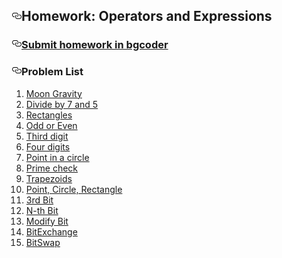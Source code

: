 <article class="markdown-body entry-content" itemprop="text"><h1><a id="user-content-homework-operators-and-expressions" class="anchor" href="#homework-operators-and-expressions" aria-hidden="true"><svg aria-hidden="true" class="octicon octicon-link" height="16" version="1.1" viewBox="0 0 16 16" width="16"><path fill-rule="evenodd" d="M4 9h1v1H4c-1.5 0-3-1.69-3-3.5S2.55 3 4 3h4c1.45 0 3 1.69 3 3.5 0 1.41-.91 2.72-2 3.25V8.59c.58-.45 1-1.27 1-2.09C10 5.22 8.98 4 8 4H4c-.98 0-2 1.22-2 2.5S3 9 4 9zm9-3h-1v1h1c1 0 2 1.22 2 2.5S13.98 12 13 12H9c-.98 0-2-1.22-2-2.5 0-.83.42-1.64 1-2.09V6.25c-1.09.53-2 1.84-2 3.25C6 11.31 7.55 13 9 13h4c1.45 0 3-1.69 3-3.5S14.5 6 13 6z"></path></svg></a>Homework: Operators and Expressions</h1>

<h3><a id="user-content-submit-homework-in-bgcoder" class="anchor" href="#submit-homework-in-bgcoder" aria-hidden="true"><svg aria-hidden="true" class="octicon octicon-link" height="16" version="1.1" viewBox="0 0 16 16" width="16"><path fill-rule="evenodd" d="M4 9h1v1H4c-1.5 0-3-1.69-3-3.5S2.55 3 4 3h4c1.45 0 3 1.69 3 3.5 0 1.41-.91 2.72-2 3.25V8.59c.58-.45 1-1.27 1-2.09C10 5.22 8.98 4 8 4H4c-.98 0-2 1.22-2 2.5S3 9 4 9zm9-3h-1v1h1c1 0 2 1.22 2 2.5S13.98 12 13 12H9c-.98 0-2-1.22-2-2.5 0-.83.42-1.64 1-2.09V6.25c-1.09.53-2 1.84-2 3.25C6 11.31 7.55 13 9 13h4c1.45 0 3-1.69 3-3.5S14.5 6 13 6z"></path></svg></a><a href="http://bgcoder.com/Contests/310/CSharp-Fundamentals-03-Operators-and-Expressions">Submit homework in bgcoder</a></h3>

<h3><a id="user-content-problem-list" class="anchor" href="#problem-list" aria-hidden="true"><svg aria-hidden="true" class="octicon octicon-link" height="16" version="1.1" viewBox="0 0 16 16" width="16"><path fill-rule="evenodd" d="M4 9h1v1H4c-1.5 0-3-1.69-3-3.5S2.55 3 4 3h4c1.45 0 3 1.69 3 3.5 0 1.41-.91 2.72-2 3.25V8.59c.58-.45 1-1.27 1-2.09C10 5.22 8.98 4 8 4H4c-.98 0-2 1.22-2 2.5S3 9 4 9zm9-3h-1v1h1c1 0 2 1.22 2 2.5S13.98 12 13 12H9c-.98 0-2-1.22-2-2.5 0-.83.42-1.64 1-2.09V6.25c-1.09.53-2 1.84-2 3.25C6 11.31 7.55 13 9 13h4c1.45 0 3-1.69 3-3.5S14.5 6 13 6z"></path></svg></a>Problem List</h3>

<ol>
<li><a href="https://github.com/TelerikAcademy/CSharp-Part-1/blob/2016-March/Topics/03.%20Operators-and-Expressions/homework/02.%20Moon%20Gravity">Moon Gravity</a></li>
<li><a href="https://github.com/TelerikAcademy/CSharp-Part-1/blob/2016-March/Topics/03.%20Operators-and-Expressions/homework/03.%20Divide%20by%207%20and%205">Divide by 7 and 5</a></li>
<li><a href="https://github.com/TelerikAcademy/CSharp-Part-1/blob/2016-March/Topics/03.%20Operators-and-Expressions/homework/04.%20Rectangles">Rectangles</a></li>
<li><a href="https://github.com/TelerikAcademy/CSharp-Part-1/blob/2016-March/Topics/03.%20Operators-and-Expressions/homework/01.%20Odd%20or%20Even">Odd or Even</a></li>
<li><a href="https://github.com/TelerikAcademy/CSharp-Part-1/blob/2016-March/Topics/03.%20Operators-and-Expressions/homework/05.%20Third%20digit">Third digit</a></li>
<li><a href="https://github.com/TelerikAcademy/CSharp-Part-1/blob/2016-March/Topics/03.%20Operators-and-Expressions/homework/06.%20Four%20digits">Four digits</a></li>
<li><a href="https://github.com/TelerikAcademy/CSharp-Part-1/blob/2016-March/Topics/03.%20Operators-and-Expressions/homework/07.%20Point%20in%20a%20circle">Point in a circle</a></li>
<li><a href="https://github.com/TelerikAcademy/CSharp-Part-1/blob/2016-March/Topics/03.%20Operators-and-Expressions/homework/08.%20Prime%20Check">Prime check</a></li>
<li><a href="https://github.com/TelerikAcademy/CSharp-Part-1/blob/2016-March/Topics/03.%20Operators-and-Expressions/homework/09.%20Trapezoids">Trapezoids</a></li>
<li><a href="https://github.com/TelerikAcademy/CSharp-Part-1/blob/2016-March/Topics/03.%20Operators-and-Expressions/homework/10.%20Point,%20Circle,%20Rectangle">Point, Circle, Rectangle</a></li>
<li><a href="https://github.com/TelerikAcademy/CSharp-Part-1/blob/2016-March/Topics/03.%20Operators-and-Expressions/homework/11.%203rd%20Bit">3rd Bit</a></li>
<li><a href="https://github.com/TelerikAcademy/CSharp-Part-1/blob/2016-March/Topics/03.%20Operators-and-Expressions/homework/12.%20N-th%20bit">N-th Bit</a></li>
<li><a href="https://github.com/TelerikAcademy/CSharp-Part-1/blob/2016-March/Topics/03.%20Operators-and-Expressions/homework/13.%20Modify%20Bit">Modify Bit</a></li>
<li><a href="https://github.com/TelerikAcademy/CSharp-Part-1/blob/2016-March/Topics/03.%20Operators-and-Expressions/homework/14.%20BitExchange">BitExchange</a></li>
<li><a href="https://github.com/TelerikAcademy/CSharp-Part-1/blob/2016-March/Topics/03.%20Operators-and-Expressions/homework/15.%20BitSwap">BitSwap</a></li>
</ol>
</article>